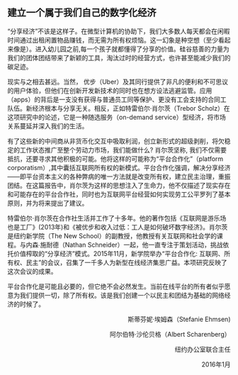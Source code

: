 ## 建立一个属于我们自己的数字化经济

“分享经济”不该是这样子。在微型计算机的协助下，我们大多数人每天都会在闲暇时间通过出租闲置物品赚钱，而无需为所有权烦恼。这一幻象是种空想（至少看起来像是）。进入幼儿园之前,每一个孩子就都懂得了分享的价值。硅谷慈善的力量为我们的团体团结带来了新颖的工具，淘汰过时的经营方式，也许甚至能减少我们的碳足迹。

现实与之相去甚远。当然， 优步（Uber）及其同行提供了非凡的便利和不可思议的用户体验，但他们在创新开发新技术的同时也在想方设法逃避监管。应用（apps）的背后是一支没有获得与普通员工同等保护、更没有工会支持的合同工队伍。新经济根本与分享无关。相反，正如特雷伯尔·肖尔茨（Trebor Scholz）在这项研究中的论述，它是一种随选服务（on-demand service）型经济，将市场关系蔓延并深入我们的生活。

有了这些新的中间商从非货币化交互中吸取利润，创立新形式的超级剥削，将欠稳定的工作状态推广至整个劳动力市场，我们能做什么? 肖尔茨坚称, 我们不仅需要抵抗，还要寻求其他积极的可能。他将这样的可能称为“平台合作化”（platform corporatism）,其中囊括互联网所有权的新模式。平台合作化强调，解决分享经济——即平台资本主义的各种弊病的唯一方法就是改变所有权，建立民主治理，重振团结。在这篇报告中，肖尔茨为这样的思想注入了生命力，他不仅描述了现实存在和可能存在的平台合作社，同时也为互联网平台经营如何实现劳工公平罗列了基本原则，并为将来提出了建议。    

特雷伯尔·肖尔茨在合作社生活并工作了十多年。他的著作包括《互联网是游乐场也是工厂》\(2013年\)和《被优步和收入过低：工人是如何破坏数字经济》。肖尔茨是纽约新学院（The New School）的副教授，他教授有关互联网和社会学的课程。与内森∙施耐德（Nathan Schneider）一起，他一直专注于策划活动，挑战依托价值榨取的“分享经济”模式。2015年11月，新学院举办“平台合作化: 互联网、所有权、民主”的会议，召集了一千多人为新型在线经济集思广益。本项研究反映了这次会议的成果。

平台合作化是可能且必要的，但它绝不会必然发生。当前在线平台的所有者似乎愿意为我们提供一切，除了所有权。该是我们创建一个以民主和团结为基础的网络经济的时候了。        
                         
<p align="right">斯蒂芬妮·埃姆森（Stefanie Ehmsen)
</p>
<p align="right">阿尔伯特·沙伦贝格（Albert Scharenberg）</p>
<p align="right">纽约办公室联合主任</p>
<p align="right">2016年1月</p>








